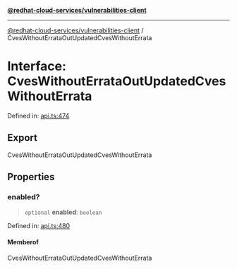 [**@redhat-cloud-services/vulnerabilities-client**](../README.md)

***

[@redhat-cloud-services/vulnerabilities-client](../globals.md) / CvesWithoutErrataOutUpdatedCvesWithoutErrata

# Interface: CvesWithoutErrataOutUpdatedCvesWithoutErrata

Defined in: [api.ts:474](https://github.com/charlesmulder/javascript-clients/blob/main/packages/vulnerabilities/git-api/api.ts#L474)

## Export

CvesWithoutErrataOutUpdatedCvesWithoutErrata

## Properties

### enabled?

> `optional` **enabled**: `boolean`

Defined in: [api.ts:480](https://github.com/charlesmulder/javascript-clients/blob/main/packages/vulnerabilities/git-api/api.ts#L480)

#### Memberof

CvesWithoutErrataOutUpdatedCvesWithoutErrata
